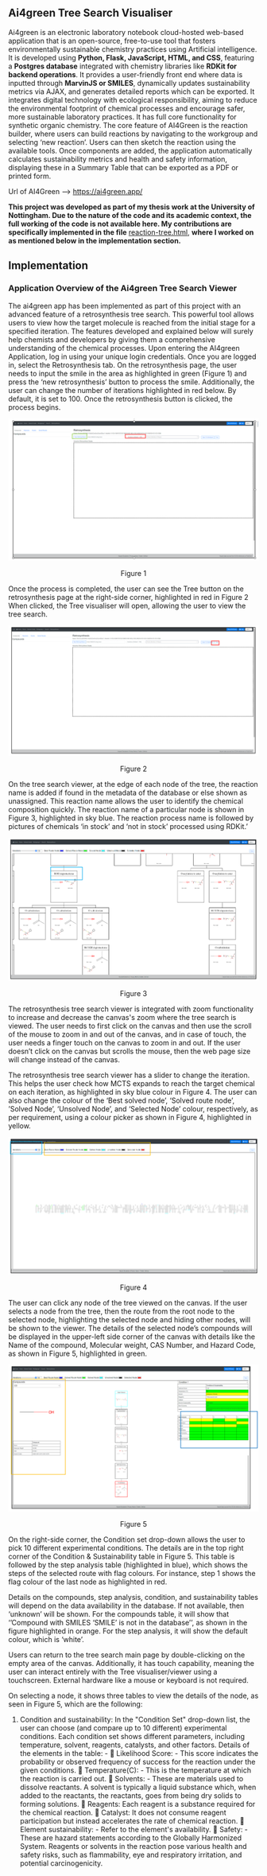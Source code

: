 ## Ai4green Tree Search Visualiser

Ai4green is an electronic laboratory notebook cloud-hosted web-based application that is an open-source, free-to-use tool that fosters environmentally sustainable chemistry practices using Artificial intelligence. It is developed using **Python, Flask, JavaScript, HTML, and CSS**, featuring a **Postgres database** integrated with chemistry libraries like **RDKit for backend operations**. It provides a user-friendly front end where data is inputted through **MarvinJS or SMILES**, dynamically updates sustainability metrics via AJAX, and generates detailed reports which can be exported. It integrates digital technology with ecological responsibility, aiming to reduce the environmental footprint of chemical processes and encourage safer, more sustainable laboratory practices. It has full core functionality for synthetic organic chemistry. 
The core feature of AI4Green is the reaction builder, where users can build reactions by navigating to the workgroup and selecting ‘new reaction’. Users can then sketch the reaction using the available tools. Once components are added, the application automatically calculates sustainability metrics and health and safety information, displaying these in a Summary Table that can be exported as a PDF or printed form.

Url of AI4Green --> https://ai4green.app/

**This project was developed as part of my thesis work at the University of Nottingham. Due to the nature of the code and its academic context, the full working of the code is not available here. My contributions are specifically implemented in the file** [reaction-tree.html](https://github.com/DasDebasish1/AI4Green_Application_with_Tree-Search-Visualiser/blob/main/Ai4Green_Api/Webapp/sources/templates/reaction_tree.html), **where I worked on as mentioned below in the implementation section.**

## Implementation

### Application Overview of the Ai4green Tree Search Viewer

The ai4green app has been implemented as part of this project with an advanced feature of a retrosynthesis tree search. This powerful tool allows users to view how the target molecule is reached from the initial stage for a specified iteration. The features developed and explained below will surely help chemists and developers by giving them a comprehensive understanding of the chemical processes. 
Upon entering the AI4green Application, log in using your unique login credentials. Once you are logged in, select the Retrosynthesis tab. On the retrosynthesis page, the user needs to input the smile in the area as highlighted in green (Figure 1) and press the ‘new retrosynthesis’ button to process the smile. Additionally, the user can change the number of iterations highlighted in red below. By default, it is set to 100. Once the retrosynthesis button is clicked, the process begins. 

![Project Screenshot](https://github.com/DasDebasish1/AI4Green_Application_with_Tree-Search-Visualiser/blob/main/Picture1.png)
<p align="center">Figure 1</p>

Once the process is completed, the user can see the Tree button on the retrosynthesis page at the right-side corner, highlighted in red in Figure 2 When clicked, the Tree visualiser will open, allowing the user to view the tree search.

![Project Screenshot](https://github.com/DasDebasish1/AI4Green_Application_with_Tree-Search-Visualiser/blob/main/Picture2.png)
<p align="center">Figure 2</p>

On the tree search viewer, at the edge of each node of the tree, the reaction name is added if found in the metadata of the database or else shown as unassigned. This reaction name allows the user to identify the chemical composition quickly. The reaction name of a particular node is shown in Figure 3, highlighted in sky blue. The reaction process name is followed by pictures of chemicals ‘in stock’ and ‘not in stock’ processed using RDKit.’

![Project Screenshot](https://github.com/DasDebasish1/AI4Green_Application_with_Tree-Search-Visualiser/blob/main/Picture3.png)
<p align="center">Figure 3</p>

The retrosynthesis tree search viewer is integrated with zoom functionality to increase and decrease the canvas's zoom where the tree search is viewed. The user needs to first click on the canvas and then use the scroll of the mouse to zoom in and out of the canvas, and in case of touch, the user needs a finger touch on the canvas to zoom in and out. If the user doesn’t click on the canvas but scrolls the mouse, then the web page size will change instead of the canvas. 

The retrosynthesis tree search viewer has a slider to change the iteration. This helps the user check how MCTS expands to reach the target chemical on each iteration, as highlighted in sky blue colour in Figure 4. 
The user can also change the colour of the ‘Best solved node’, ‘Solved route node’, ’Solved Node’, ‘Unsolved Node’, and ‘Selected Node’ colour, respectively, as per requirement, using a colour picker as shown in Figure 4, highlighted in yellow.  

![Project Screenshot](https://github.com/DasDebasish1/AI4Green_Application_with_Tree-Search-Visualiser/blob/main/Picture4.png)
<p align="center">Figure 4</p>

The user can click any node of the tree viewed on the canvas. If the user selects a node from the tree, then the route from the root node to the selected node, highlighting the selected node and hiding other nodes, will be shown to the viewer. The details of the selected node’s compounds will be displayed in the upper-left side corner of the canvas with details like the Name of the compound, Molecular weight, CAS Number, and Hazard Code, as shown in Figure 5, highlighted in green. 

![Project Screenshot](https://github.com/DasDebasish1/AI4Green_Application_with_Tree-Search-Visualiser/blob/main/Picture5.png)
<p align="center">Figure 5</p>

On the right-side corner, the Condition set drop-down allows the user to pick 10 different experimental conditions. The details are in the top right corner of the Condition & Sustainability table in Figure 5. This table is followed by the step analysis table (highlighted in blue), which shows the steps of the selected route with flag colours. For instance, step 1 shows the flag colour of the last node as highlighted in red.

Details on the compounds, step analysis, condition, and sustainability tables will depend on the data availability in the database. If not available, then ‘unknown’ will be shown. For the compounds table, it will show that ‘’Compound with SMILES ‘SMILE’ is not in the database’’, as shown in the figure highlighted in orange. For the step analysis, it will show the default colour, which is ‘white’.

Users can return to the tree search main page by double-clicking on the empty area of the canvas. Additionally, it has touch capability, meaning the user can interact entirely with the Tree visualiser/viewer using a touchscreen. External hardware like a mouse or keyboard is not required.

On selecting a node, it shows three tables to view the details of the node, as seen in Figure 5, which are the following:

1.	Condition and sustainability:
In the "Condition Set" drop-down list, the user can choose (and compare up to 10 different) experimental conditions. Each condition set shows different parameters, including temperature, solvent, reagents, catalysts, and other factors.
Details of the elements in the table: -
	Likelihood Score: - This score indicates the probability or observed frequency of success for the reaction under the given conditions.
	Temperature(C): - This is the temperature at which the reaction is carried out.
	Solvents: - These are materials used to dissolve reactants. A solvent is typically a liquid substance which, when added to the reactants, the reactants, goes from being dry solids to forming solutions.
	Reagents: Each reagent is a substance required for the chemical reaction.
	Catalyst: It does not consume reagent participation but instead accelerates the rate of chemical reaction.
	Element sustainability: - Refer to the element's availability.
	Safety: - These are hazard statements according to the Globally Harmonized System. Reagents or solvents in the reaction pose various health and safety risks, such as flammability, eye and respiratory irritation, and potential carcinogenicity.
